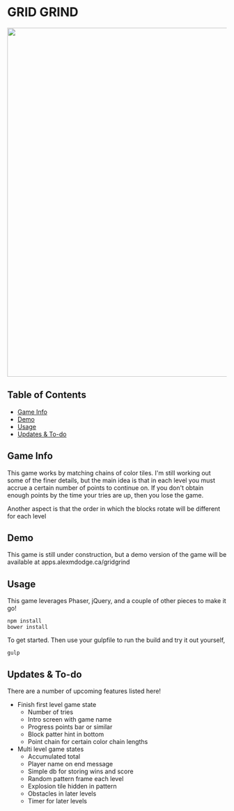 # GRID GRIND
<img src="http://i.imgur.com/WSyzRU2.png" width="800px">

## Table of Contents
* [Game Info](#game) <br>
* [Demo](#demo) <br>
* [Usage](#usage) <br>
* [Updates & To-do](#todo)

<h2>
	<a name="game" aria-hidden="true" class="anchor"></a>
	Game Info
</h2>
This game works by matching chains of color tiles. I'm still working out some of the finer details, but the main idea is that in each level you must accrue a certain number of points to continue on. If you don't obtain enough points by the time your tries are up, then you lose the game. 

Another aspect is that the order in which the blocks rotate will be different for each level

<h2>
	<a name="demo" aria-hidden="true" class="anchor"></a>
	Demo
</h2>
This game is still under construction, but a demo version of the game will be available at apps.alexmdodge.ca/gridgrind

<h2>
	<a name="usage" aria-hidden="true" class="anchor"></a>
	Usage
</h2>
This game leverages Phaser, jQuery, and a couple of other pieces to make it go!

```
npm install
bower install
```

To get started. Then use your gulpfile to run the build and try it out yourself,

```
gulp
```

<h2>
	<a name="todo" aria-hidden="true" class="anchor"></a>
	Updates & To-do
</h2>
There are a number of upcoming features listed here!

* Finish first level game state
  * Number of tries
  * Intro screen with game name
  * Progress points bar or similar
  * Block patter hint in bottom
  * Point chain for certain color chain lengths
* Multi level game states
  * Accumulated total
  * Player name on end message
  * Simple db for storing wins and score
  * Random pattern frame each level
  * Explosion tile hidden in pattern
  * Obstacles in later levels
  * Timer for later levels
